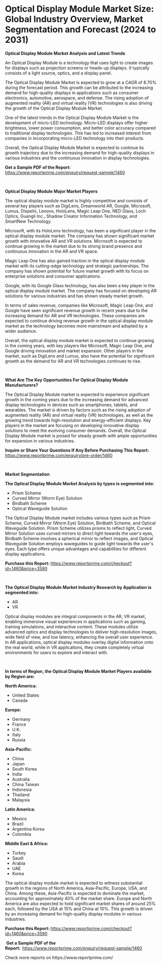 <p><h1>Optical Display Module Market Size: Global Industry Overview, Market Segmentation and Forecast (2024 to 2031)</h1></p><p><strong>Optical Display Module Market Analysis and Latest Trends</strong></p>
<p><p>An Optical Display Module is a technology that uses light to create images for displays such as projection screens or heads-up displays. It typically consists of a light source, optics, and a display panel.</p><p>The Optical Display Module Market is expected to grow at a CAGR of 8.70% during the forecast period. This growth can be attributed to the increasing demand for high-quality displays in applications such as consumer electronics, automotive, aerospace, and defense. The rising adoption of augmented reality (AR) and virtual reality (VR) technologies is also driving the growth of the Optical Display Module Market.</p><p>One of the latest trends in the Optical Display Module Market is the development of micro-LED technology. Micro-LED displays offer higher brightness, lower power consumption, and better color accuracy compared to traditional display technologies. This has led to increased interest from companies in incorporating micro-LED technology into their products.</p><p>Overall, the Optical Display Module Market is expected to continue its growth trajectory due to the increasing demand for high-quality displays in various industries and the continuous innovation in display technologies.</p></p>
<p><strong>Get a Sample PDF of the Report:&nbsp;</strong> <a href="https://www.reportprime.com/enquiry/request-sample/1460">https://www.reportprime.com/enquiry/request-sample/1460</a></p>
<p>&nbsp;</p>
<p><strong>Optical Display Module Major Market Players</strong></p>
<p><p>The optical display module market is highly competitive and consists of several key players such as DigiLens, Dreamworld AR, Google, Microsoft, Lumus, Dispelix, Lenovo, HoloLens, Magic Leap One, NED Glass, Loch Optics, Guangli Inc., Shadow Creator Information Technology, and SmartNew Technology.</p><p>Microsoft, with its HoloLens technology, has been a significant player in the optical display module market. The company has shown significant market growth with innovative AR and VR solutions. Microsoft is expected to continue growing in the market due to its strong brand presence and continuous innovation in the AR and VR space.</p><p>Magic Leap One has also gained traction in the optical display module market with its cutting-edge technology and strategic partnerships. The company has shown potential for future market growth with its focus on enterprise solutions and consumer applications.</p><p>Google, with its Google Glass technology, has also been a key player in the optical display module market. The company has focused on developing AR solutions for various industries and has shown steady market growth.</p><p>In terms of sales revenue, companies like Microsoft, Magic Leap One, and Google have seen significant revenue growth in recent years due to the increasing demand for AR and VR technologies. These companies are expected to continue driving revenue growth in the optical display module market as the technology becomes more mainstream and adopted by a wider audience.</p><p>Overall, the optical display module market is expected to continue growing in the coming years, with key players like Microsoft, Magic Leap One, and Google driving innovation and market expansion. Other players in the market, such as DigiLens and Lumus, also have the potential for significant growth as the demand for AR and VR technologies continues to rise.</p></p>
<p>&nbsp;</p>
<p><strong>What Are The Key Opportunities For Optical Display Module Manufacturers?</strong></p>
<p><p>The Optical Display Module market is expected to experience significant growth in the coming years due to the increasing demand for advanced display technologies in devices such as smartphones, tablets, and wearables. The market is driven by factors such as the rising adoption of augmented reality (AR) and virtual reality (VR) technologies, as well as the growing trend towards high-resolution and energy-efficient displays. Key players in the market are focusing on developing innovative display solutions to meet the evolving consumer demands. Overall, the Optical Display Module market is poised for steady growth with ample opportunities for expansion in various industries.</p></p>
<p><strong>Inquire or Share Your Questions If Any Before Purchasing This Report:</strong> <a href="https://www.reportprime.com/enquiry/pre-order/1460">https://www.reportprime.com/enquiry/pre-order/1460</a></p>
<p>&nbsp;</p>
<p><strong>Market Segmentation</strong></p>
<p><strong>The Optical Display Module Market Analysis by types is segmented into:</strong></p>
<p><ul><li>Prism Scheme</li><li>Curved Mirror (Worm Eye) Solution</li><li>Birdbath Scheme</li><li>Optical Waveguide Solution</li></ul></p>
<p><p>The Optical Display Module market includes various types such as Prism Scheme, Curved Mirror (Worm Eye) Solution, Birdbath Scheme, and Optical Waveguide Solution. Prism Scheme utilizes prisms to reflect light, Curved Mirror Solution uses curved mirrors to direct light towards the user's eyes, Birdbath Scheme involves a spherical mirror to reflect images, and Optical Waveguide Solution employs waveguides to guide light towards the user's eyes. Each type offers unique advantages and capabilities for different display applications.</p></p>
<p><strong>Purchase this Report:&nbsp;</strong><a href="https://www.reportprime.com/checkout?id=1460&price=3590">https://www.reportprime.com/checkout?id=1460&price=3590</a></p>
<p>&nbsp;</p>
<p><strong>The Optical Display Module Market Industry Research by Application is segmented into:</strong></p>
<p><ul><li>AR</li><li>VR</li></ul></p>
<p><p>Optical display modules are integral components in the AR, VR market, enabling immersive visual experiences in applications such as gaming, training simulations, and interactive content. These modules utilize advanced optics and display technologies to deliver high-resolution images, wide field of view, and low latency, enhancing the overall user experience. In AR applications, optical display modules overlay digital information onto the real world, while in VR applications, they create completely virtual environments for users to explore and interact with.</p></p>
<p>&nbsp;</p>
<p><strong>In terms of Region, the Optical Display Module Market Players available by Region are:</strong></p>
<p>
    <p> <strong> North America: </strong>
        <ul>
            <li>United States</li>
            <li>Canada</li>
        </ul>
        </p> 
    <p> <strong> Europe: </strong>
        <ul>
            <li>Germany</li>
            <li>France</li>
            <li>U.K.</li>
            <li>Italy</li>
            <li>Russia</li>
        </ul>
        </p> 
    <p> <strong> Asia-Pacific: </strong>
        <ul>
            <li>China</li>
            <li>Japan</li>
            <li>South Korea</li>
            <li>India</li>
            <li>Australia</li>
            <li>China Taiwan</li>
            <li>Indonesia</li>
            <li>Thailand</li>
            <li>Malaysia</li>
        </ul>
        </p> 
    <p> <strong> Latin America: </strong>
        <ul>
            <li>Mexico</li>
            <li>Brazil</li>
            <li>Argentina Korea</li>
            <li>Colombia</li>
        </ul>
        </p> 
    <p> <strong> Middle East & Africa: </strong>
        <ul>
            <li>Turkey</li>
            <li>Saudi</li>
            <li>Arabia</li>
            <li>UAE</li>
            <li>Korea</li>
        </ul>
    </p>
    </p>
<p><p>The optical display module market is expected to witness substantial growth in the regions of North America, Asia-Pacific, Europe, USA, and China. Among these, Asia-Pacific is expected to dominate the market, accounting for approximately 40% of the market share. Europe and North America are also expected to hold significant market shares of around 25% each, followed by the USA at 15% and China at 10%. This growth is driven by an increasing demand for high-quality display modules in various industries.</p></p>
<p><strong>Purchase this Report: </strong><a href="https://www.reportprime.com/checkout?id=1460&price=3590">https://www.reportprime.com/checkout?id=1460&price=3590</a></p>
<p>&nbsp;<strong>Get a Sample PDF of the Report:&nbsp;&nbsp;</strong><a href="https://www.reportprime.com/enquiry/request-sample/1460">https://www.reportprime.com/enquiry/request-sample/1460</a></p>
<p><strong></strong></p>
<p>Check more reports on https://www.reportprime.com/</p>